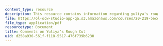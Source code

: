 ```yaml
---
content_type: resource
description: This resource contains information regarding yuliya's rough cut.
file: https://ol-ocw-studio-app-qa.s3.amazonaws.com/courses/20-219-becoming-the-next-bill-nye-writing-and-hosting-the-educational-show-january-iap-2015/d258a936561ff1185517476f739b6230_MIT20_219IAP15_Yuliyacom.pdf
file_type: application/pdf
resourcetype: Document
title: Comments on Yuliya's Rough Cut
uid: d258a936-561f-f118-5517-476f739b6230
---
```


